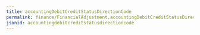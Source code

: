 ```yaml
---
title: accountingDebitCreditStatusDirectionCode
permalink: finance/FinancialAdjustment.accountingDebitCreditStatusDirectionCode.html
jsonid: accountingdebitcreditstatusdirectioncode
---
```


